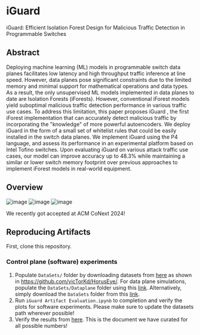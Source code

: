 # iGuard
iGuard: Efficient Isolation Forest Design for Malicious Traffic Detection in Programmable Switches
## Abstract
Deploying machine learning (ML) models in programmable switch
data planes facilitates low latency and high throughput traffic inference
at line speed. However, data planes pose significant constraints
due to the limited memory and minimal support for mathematical
operations and data types. As a result, the only unsupervised ML
models implemented in data planes to date are Isolation Forests
(iForests). However, conventional iForest models yield suboptimal
malicious traffic detection performance in various traffic use cases.
To address this limitation, this paper proposes iGuard , the first
iForest implementation that can accurately detect malicious traffic
by incorporating the "knowledge" of more powerful autoencoders.
We deploy iGuard in the form of a small set of whitelist rules that
could be easily installed in the switch data planes. We implement
iGuard using the P4 language, and assess its performance in an
experimental platform based on Intel Tofino switches. Upon evaluating
iGuard on various attack traffic use cases, our model can
improve accuracy up to 48.3% while maintaining a similar or lower
switch memory footprint over previous approaches to implement
iForest models in real-world equipment.
## Overview
![image](https://github.com/user-attachments/assets/e0d45852-d68b-4041-b562-e54119a02116)
![image](https://github.com/user-attachments/assets/d5ba0c17-253e-4aba-9f94-759ae80b3435)
![image](https://github.com/user-attachments/assets/724b2213-61e0-47e4-8da4-9519a373c931)

We recently got accepted at ACM CoNext 2024!

## Reproducing Artifacts
First, clone this repository.
### Control plane (software) experiments

1. Populate ``DataSets/`` folder by downloading datasets from [here](https://drive.usercontent.google.com/download?id=1k-oTsxVD3fkZnjwj-4XclVhQdAC36nLd&export=download&authuser=0) as shown in https://github.com/vicTorKd/HorusEye/. For data plane simulations, populate the ``DataSets/Dataplane`` folder using this [link](https://drive.google.com/drive/folders/1d9pf-e9vSW3jf4_R3vFbqvHXD4VcrG_S). Alternatively, simply download the ``DataSets`` folder from this [link](https://drive.google.com/drive/folders/1d9pf-e9vSW3jf4_R3vFbqvHXD4VcrG_S).
2. Run ``iGuard Artifact Evaluation.ipynb`` to completion and verify the plots for software experiments. Please make sure to update the datasets path wherever possible!
3. Verify the results from [here](https://docs.google.com/spreadsheets/d/1DVljB4ODjpUPCPUhgQmXLwM9dhUEfgg5Kwsav-rLBrQ/edit?usp=sharing). This is the document we have curated for all possible numbers!
